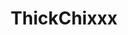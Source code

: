 ---
title: ThickChixxx
crosslinks:
- MotionBooty
- MassiveTitsnAss
- ThatPerfectAss
- SpankSafe
- BrasilOnReddit
- DraculaBiscuits
---